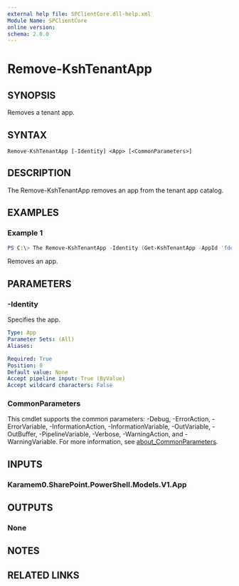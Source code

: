 ```yaml
---
external help file: SPClientCore.dll-help.xml
Module Name: SPClientCore
online version:
schema: 2.0.0
---
```


# Remove-KshTenantApp

## SYNOPSIS
Removes a tenant app.

## SYNTAX

```
Remove-KshTenantApp [-Identity] <App> [<CommonParameters>]
```

## DESCRIPTION
The Remove-KshTenantApp removes an app from the tenant app catalog.

## EXAMPLES

### Example 1
```powershell
PS C:\> The Remove-KshTenantApp -Identity (Get-KshTenantApp -AppId 'fdee2390-48bf-409e-956a-20f11a0add59')
```

Removes an app.

## PARAMETERS

### -Identity
Specifies the app.

```yaml
Type: App
Parameter Sets: (All)
Aliases:

Required: True
Position: 0
Default value: None
Accept pipeline input: True (ByValue)
Accept wildcard characters: False
```

### CommonParameters
This cmdlet supports the common parameters: -Debug, -ErrorAction, -ErrorVariable, -InformationAction, -InformationVariable, -OutVariable, -OutBuffer, -PipelineVariable, -Verbose, -WarningAction, and -WarningVariable. For more information, see [about_CommonParameters](http://go.microsoft.com/fwlink/?LinkID=113216).

## INPUTS

### Karamem0.SharePoint.PowerShell.Models.V1.App

## OUTPUTS

### None

## NOTES

## RELATED LINKS
